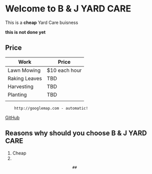 # Welcome to B & J YARD CARE

This is a **cheap** Yard Care buisness

**this is not done yet**

## Price 


 Work|Price
------------ | -------------
Lawn Mowing| $10 each hour
Raking Leaves | TBD
Harvesting|TBD
Planting|TBD
        |
        http://googlemap.com - automatic!
[GitHub](http://googlemap.com)
                                                                       

## Reasons why should you choose B & J  YARD CARE
1. Cheap
2. 











                                  ##
